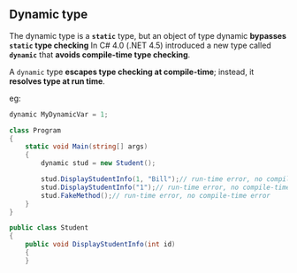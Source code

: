 ## Dynamic type 
The dynamic type is a **`static`** type, but an object of type dynamic **bypasses `static` type checking**
In C# 4.0 (.NET 4.5) introduced a new type called **`dynamic`** that **avoids compile-time type checking**.

A `dynamic` type **escapes type checking at compile-time**; instead, it **resolves type at run time**.

eg:
```cs
dynamic MyDynamicVar = 1;
```

```cs
class Program
{
    static void Main(string[] args)
    {
        dynamic stud = new Student();

        stud.DisplayStudentInfo(1, "Bill");// run-time error, no compile-time error
        stud.DisplayStudentInfo("1");// run-time error, no compile-time error
        stud.FakeMethod();// run-time error, no compile-time error
    }
}

public class Student
{
    public void DisplayStudentInfo(int id)
    {
    }
  ```
